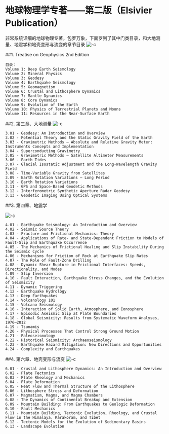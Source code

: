 # 地球物理学专著——第二版（Elsivier Publication）
非常系统详细的地球物理专著，包罗万象，下面罗列了其中门类目录，和大地测量、地震学和地壳变形与流变的章节目录
![-c](https://i.imgur.com/YfgtkWR.jpg)




##1. Treatise on Geophysics 2nd Edition

    目录：
    Volume 1: Deep Earth Seismology
    Volume 2: Mineral Physics
    Volume 3: Geodesy
    Volume 4: Earthquake Seismology
    Volume 5: Geomagnetism
    Volume 6: Crustal and Lithosphere Dynamics
    Volume 7: Mantle Dynamics
    Volume 8: Core Dynamics
    Volume 9: Evolution of the Earth
    Volume 10: Physics of Terrestrial Planets and Moons
    Volume 11: Resources in the Near-Surface Earth



##2. 第三章、大地测量
![-c](https://i.imgur.com/5EoyZZ4.jpg)

    3.01 - Geodesy: An Introduction and Overview
    3.02 - Potential Theory and the Static Gravity Field of the Earth
    3.03 - Gravimetric Methods – Absolute and Relative Gravity Meter: Instruments Concepts and Implementation
    3.04 - Superconducting Gravimetry
    3.05 - Gravimetric Methods – Satellite Altimeter Measurements
    3.06 - Earth Tides
    3.07 - Glacial Isostatic Adjustment and the Long-Wavelength Gravity Field
    3.08 - Time-Variable Gravity from Satellites
    3.09 - Earth Rotation Variations – Long Period
    3.10 - Earth Rotation Variations
    3.11 - GPS and Space-Based Geodetic Methods
    3.12 - Interferometric Synthetic Aperture Radar Geodesy
    3.13 - Geodetic Imaging Using Optical Systems



##3. 第四章、地震学

![-c](https://i.imgur.com/aNS2l7Y.jpg)

    4.01 - Earthquake Seismology: An Introduction and Overview
    4.02 - Seismic Source Theory
    4.03 - Fracture and Frictional Mechanics: Theory
    4.04 - Applications of Rate- and State-Dependent Friction to Models of Fault-Slip and Earthquake Occurrence
    4.05 - The Mechanics of Frictional Healing and Slip Instability During the Seismic Cycle
    4.06 - Mechanisms for Friction of Rock at Earthquake Slip Rates
    4.07 - The Role of Fault-Zone Drilling
    4.08 - Dynamic Shear Rupture in Frictional Interfaces: Speeds, Directionality, and Modes
    4.09 - Slip Inversion
    4.10 - Fault Interaction, Earthquake Stress Changes, and the Evolution of Seismicity
    4.11 - Dynamic Triggering
    4.12 - Earthquake Hydrology
    4.13 - Deep Earthquakes
    4.14 - Volcanology 101
    4.15 - Volcano Seismology
    4.16 - Interaction of Solid Earth, Atmosphere, and Ionosphere
    4.17 - Episodic Aseismic Slip at Plate Boundaries
    4.18 - Global Seismicity: Results from Systematic Waveform Analyses, 1976–2012
    4.19 - Tsunamis
    4.20 - Physical Processes That Control Strong Ground Motion
    4.21 - Paleoseismology
    4.22 - Historical Seismicity: Archaeoseismology
    4.23 - Earthquake Hazard Mitigation: New Directions and Opportunities
    4.24 - Complexity and Earthquakes


##4. 第六章、地壳变形与流变
![-c](https://i.imgur.com/vurNIYI.jpg)


    6.01 - Crustal and Lithosphere Dynamics: An Introduction and Overview
    6.02 - Plate Tectonics
    6.03 - Plate Rheology and Mechanics
    6.04 - Plate Deformation
    6.05 - Heat Flow and Thermal Structure of the Lithosphere
    6.06 - Lithosphere Stress and Deformation
    6.07 - Magmatism, Magma, and Magma Chambers
    6.08 - The Dynamics of Continental Breakup and Extension
    6.09 - Mountain Building: From Earthquakes to Geologic Deformation
    6.10 - Fault Mechanics
    6.11 - Mountain Building, Tectonic Evolution, Rheology, and Crustal Flow in the Himalaya, Karakoram, and Tibet
    6.12 - Tectonic Models for the Evolution of Sedimentary Basins
    6.13 - Landscape Evolution
